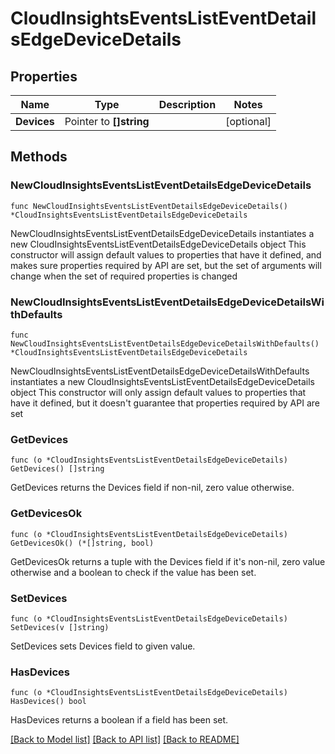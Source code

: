 # CloudInsightsEventsListEventDetailsEdgeDeviceDetails

## Properties

Name | Type | Description | Notes
------------ | ------------- | ------------- | -------------
**Devices** | Pointer to **[]string** |  | [optional] 

## Methods

### NewCloudInsightsEventsListEventDetailsEdgeDeviceDetails

`func NewCloudInsightsEventsListEventDetailsEdgeDeviceDetails() *CloudInsightsEventsListEventDetailsEdgeDeviceDetails`

NewCloudInsightsEventsListEventDetailsEdgeDeviceDetails instantiates a new CloudInsightsEventsListEventDetailsEdgeDeviceDetails object
This constructor will assign default values to properties that have it defined,
and makes sure properties required by API are set, but the set of arguments
will change when the set of required properties is changed

### NewCloudInsightsEventsListEventDetailsEdgeDeviceDetailsWithDefaults

`func NewCloudInsightsEventsListEventDetailsEdgeDeviceDetailsWithDefaults() *CloudInsightsEventsListEventDetailsEdgeDeviceDetails`

NewCloudInsightsEventsListEventDetailsEdgeDeviceDetailsWithDefaults instantiates a new CloudInsightsEventsListEventDetailsEdgeDeviceDetails object
This constructor will only assign default values to properties that have it defined,
but it doesn't guarantee that properties required by API are set

### GetDevices

`func (o *CloudInsightsEventsListEventDetailsEdgeDeviceDetails) GetDevices() []string`

GetDevices returns the Devices field if non-nil, zero value otherwise.

### GetDevicesOk

`func (o *CloudInsightsEventsListEventDetailsEdgeDeviceDetails) GetDevicesOk() (*[]string, bool)`

GetDevicesOk returns a tuple with the Devices field if it's non-nil, zero value otherwise
and a boolean to check if the value has been set.

### SetDevices

`func (o *CloudInsightsEventsListEventDetailsEdgeDeviceDetails) SetDevices(v []string)`

SetDevices sets Devices field to given value.

### HasDevices

`func (o *CloudInsightsEventsListEventDetailsEdgeDeviceDetails) HasDevices() bool`

HasDevices returns a boolean if a field has been set.


[[Back to Model list]](../README.md#documentation-for-models) [[Back to API list]](../README.md#documentation-for-api-endpoints) [[Back to README]](../README.md)


